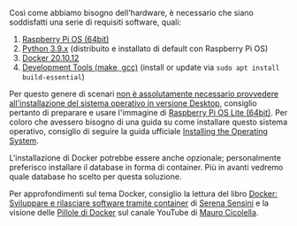 Così come abbiamo bisogno dell'hardware, è necessario che siano
soddisfatti una serie di requisiti software, quali:

1.  <a
    href="https://www.raspberrypi.com/documentation/computers/os.html#introduction"
    rel="nofollow">Raspberry Pi OS (64bit)</a>
2.  <a
    href="https://www.raspberrypi.com/documentation/computers/os.html#python"
    rel="nofollow">Python 3.9.x</a> (distribuito e installato di default
    con Raspberry Pi OS)
3.  <a href="https://docs.docker.com/engine/install/debian/"
    rel="nofollow">Docker 20.10.12</a>
4.  <a href="https://packages.debian.org/bullseye/build-essential"
    rel="nofollow">Development Tools (make, gcc)</a> (install or update
    via `sudo apt install build-essential`)

Per questo genere di scenari
<span style="text-decoration: underline;">non è assolutamente necessario
provvedere all'installazione del sistema operativo in versione
Desktop</span>, consiglio pertanto di preparare e usare l'immagine di
<a href="https://www.raspberrypi.com/software/operating-systems/"
target="_blank" rel="noopener">Raspberry Pi OS Lite (64bit)</a>. Per
coloro che avessero bisogno di una guida su come installare questo
sistema operativo, consiglio di seguire la guida ufficiale <a
href="https://www.raspberrypi.com/documentation/computers/getting-started.html#installing-the-operating-system"
target="_blank" rel="noopener">Installing the Operating System</a>.

L'installazione di Docker potrebbe essere anche opzionale; personalmente
preferisco installare il database in forma di container. Più in avanti
vedremo quale database ho scelto per questa soluzione.

Per approfondimenti sul tema Docker, consiglio la lettura del libro
<a href="https://amzn.to/3tiyO1W" target="_blank" rel="noopener">Docker:
Sviluppare e rilasciare software tramite container</a> di
<a href="https://www.linkedin.com/in/serena-sensini/" target="_blank"
rel="noopener">Serena Sensini</a> e la visione delle
<a href="https://www.youtube.com/watch?v=wAyUdtQF05w" target="_blank"
rel="noopener">Pillole di Docker</a> sul canale YouTube
di <a href="https://www.linkedin.com/in/mauro-cicolella-0b107076/"
target="_blank" rel="noopener">Mauro Cicolella</a>.